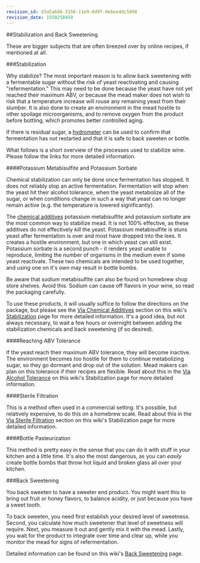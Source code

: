 ```yaml
---
revision_id: d3a5a686-3156-11e9-8d9f-0e6ee4dc5898
revision_date: 1550258459
---
```


##Stabilization and Back Sweetening

These are bigger subjects that are often breezed over by online recipes, if mentioned at all. 

###Stabilization

Why stabilize? The most important reason is to allow back sweetening with a fermentable sugar without the risk of yeast reactivating and causing "refermentation." This may need to be done because the yeast have not yet reached their maximum ABV, or because the mead maker does not wish to risk that a temperature increase will rouse any remaining yeast from their slumber. It is also done to create an environment in the mead hostile to other spoilage microorganisms, and to remove oxygen from the product before bottling, which promotes better controlled aging.

If there is residual sugar, a [hydrometer](/faq/hydrometer) can be used to confirm that fermentation has not restarted and that it is safe to back sweeten or bottle.

What follows is a short overview of the processes used to stabilize wine. Please follow the links for more detailed information.

####Potassium Metabisulfite and Potassium Sorbate

Chemical stabilization can only be done once fermentation has stopped. It does not reliably stop an active fermentation. Fermentation will stop when the yeast hit their alcohol tolerance, when the yeast metabolize all of the sugar, or when conditions change in such a way that yeast can no longer remain active (e.g. the temperature is lowered significantly).

The [chemical additives](/process/stabilization#via_chemical_additives) potassium metabisulfite and potassium sorbate are the most common way to stabilize mead. It is not 100% effective, as these additives do not effectively *kill* the yeast. Potassium metabisulfite is stuns yeast after fermentation is over and most have dropped into the lees. It creates a hostile environment, but one in which yeast can still exist. Potassium sorbate is a second punch - it renders yeast unable to reproduce, limiting the number of organisms in the medium even if some yeast reactivate. These two chemicals are intended to be used together, and using one on it's own may result in bottle bombs. 

Be aware that *sodium* metabisulfite can also be found on homebrew shop store shelves. Avoid this. Sodium can cause off flavors in your wine, so read the packaging carefully.

To use these products, it will usually suffice to follow the directions on the package, but please see the [Via Chemical Additives](/process/stabilization#via_chemical_additives) section on this wiki's [Stabilization](/r/mead/wiki/process/stabilization) page for more detailed information. It's a good idea, but not always necessary, to wait a few hours or overnight between adding the stabilization chemicals and back sweetening (if so desired).

####Reaching ABV Tolerance

If the yeast reach their maximum ABV tolerance, they will become inactive. The environment becomes too hostile for them to continue metabolizing sugar, so they go dormant and drop out of the solution. Mead makers can plan on this tolerance if their recipes are flexible. Read about this in the [Via Alcohol Tolerance](/process/stabilization#via_yeast_alcohol_tolerance) on this wiki's Stabilization page for more detailed information.

####Sterile Filtration

This is a method often used in a commercial setting. It's possible, but relatively expensive, to do this on a homebrew scale. Read about this in the [Via Sterile Filtration](/process/stabilization#via_sterile_filtration) section on this wiki's Stabilization page for more detailed information.

####Bottle Pasteurization

This method is pretty easy in the sense that you can do it with stuff in your kitchen and a little time. It's also the most dangerous, as you can *easily* create bottle bombs that throw hot liquid and broken glass all over your kitchen.

###Back Sweetening

You back sweeten to have a sweeter end product. You might want this to bring out fruit or honey flavors, to balance acidity, or just because you have a sweet tooth.

To back sweeten, you need first establish your desired level of sweetness. Second, you calculate how much sweetener that level of sweetness will require. Next, you measure it out and gently mix it with the mead. Lastly, you wait for the product to integrate over time and clear up, while you monitor the mead for signs of refermentation.

Detailed information can be found on this wiki's [Back Sweetening](/process/back_sweeten) page.